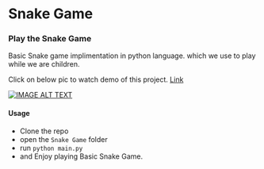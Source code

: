# Snake Game
### Play the Snake Game 

Basic Snake game implimentation in python language. which we use to play while we are children.

Click on below pic to watch demo of this project.
<a href="https://www.youtube.com/embed/OoYXL6W8lOQ" target="_blank">Link</a>

[![IMAGE ALT TEXT](https://github.com/TechnicalAmanjeet/python-scripts/blob/amanjeet-snake-game/Scripts/Snake%20Game/snake_game_demo_pic.png)](https://www.youtube.com/embed/OoYXL6W8lOQ "Demo Youtube video for this project")

#### Usage

* Clone the repo 
* open the `Snake Game` folder
* run `python main.py`
* and Enjoy playing Basic Snake Game.